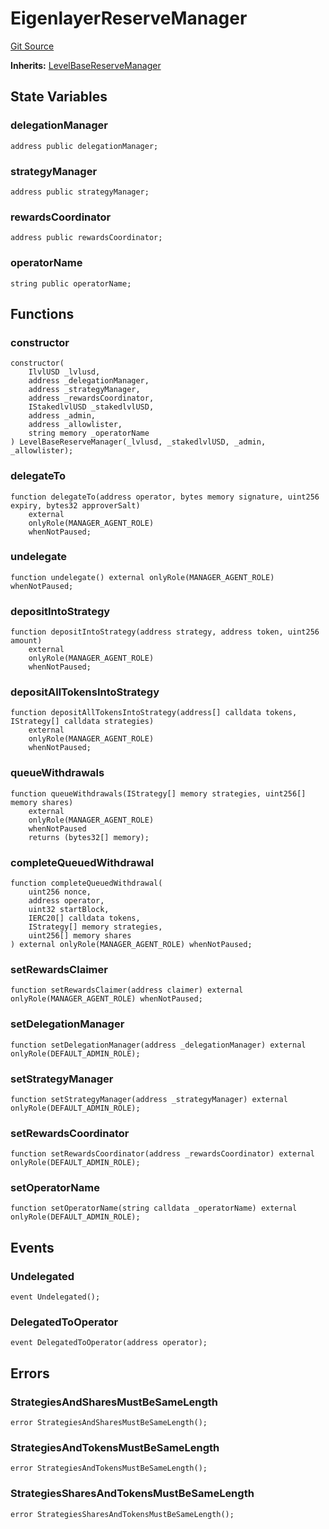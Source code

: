 # EigenlayerReserveManager
[Git Source](https://github.com/Level-Money/contracts/blob/0fa663cd541ef95fb08cd2849fd8cc2be3967548/src/v1/reserve/LevelEigenlayerReserveManager.sol)

**Inherits:**
[LevelBaseReserveManager](/src/v1/reserve/LevelBaseReserveManager.sol/abstract.LevelBaseReserveManager.md)


## State Variables
### delegationManager

```solidity
address public delegationManager;
```


### strategyManager

```solidity
address public strategyManager;
```


### rewardsCoordinator

```solidity
address public rewardsCoordinator;
```


### operatorName

```solidity
string public operatorName;
```


## Functions
### constructor


```solidity
constructor(
    IlvlUSD _lvlusd,
    address _delegationManager,
    address _strategyManager,
    address _rewardsCoordinator,
    IStakedlvlUSD _stakedlvlUSD,
    address _admin,
    address _allowlister,
    string memory _operatorName
) LevelBaseReserveManager(_lvlusd, _stakedlvlUSD, _admin, _allowlister);
```

### delegateTo


```solidity
function delegateTo(address operator, bytes memory signature, uint256 expiry, bytes32 approverSalt)
    external
    onlyRole(MANAGER_AGENT_ROLE)
    whenNotPaused;
```

### undelegate


```solidity
function undelegate() external onlyRole(MANAGER_AGENT_ROLE) whenNotPaused;
```

### depositIntoStrategy


```solidity
function depositIntoStrategy(address strategy, address token, uint256 amount)
    external
    onlyRole(MANAGER_AGENT_ROLE)
    whenNotPaused;
```

### depositAllTokensIntoStrategy


```solidity
function depositAllTokensIntoStrategy(address[] calldata tokens, IStrategy[] calldata strategies)
    external
    onlyRole(MANAGER_AGENT_ROLE)
    whenNotPaused;
```

### queueWithdrawals


```solidity
function queueWithdrawals(IStrategy[] memory strategies, uint256[] memory shares)
    external
    onlyRole(MANAGER_AGENT_ROLE)
    whenNotPaused
    returns (bytes32[] memory);
```

### completeQueuedWithdrawal


```solidity
function completeQueuedWithdrawal(
    uint256 nonce,
    address operator,
    uint32 startBlock,
    IERC20[] calldata tokens,
    IStrategy[] memory strategies,
    uint256[] memory shares
) external onlyRole(MANAGER_AGENT_ROLE) whenNotPaused;
```

### setRewardsClaimer


```solidity
function setRewardsClaimer(address claimer) external onlyRole(MANAGER_AGENT_ROLE) whenNotPaused;
```

### setDelegationManager


```solidity
function setDelegationManager(address _delegationManager) external onlyRole(DEFAULT_ADMIN_ROLE);
```

### setStrategyManager


```solidity
function setStrategyManager(address _strategyManager) external onlyRole(DEFAULT_ADMIN_ROLE);
```

### setRewardsCoordinator


```solidity
function setRewardsCoordinator(address _rewardsCoordinator) external onlyRole(DEFAULT_ADMIN_ROLE);
```

### setOperatorName


```solidity
function setOperatorName(string calldata _operatorName) external onlyRole(DEFAULT_ADMIN_ROLE);
```

## Events
### Undelegated

```solidity
event Undelegated();
```

### DelegatedToOperator

```solidity
event DelegatedToOperator(address operator);
```

## Errors
### StrategiesAndSharesMustBeSameLength

```solidity
error StrategiesAndSharesMustBeSameLength();
```

### StrategiesAndTokensMustBeSameLength

```solidity
error StrategiesAndTokensMustBeSameLength();
```

### StrategiesSharesAndTokensMustBeSameLength

```solidity
error StrategiesSharesAndTokensMustBeSameLength();
```

